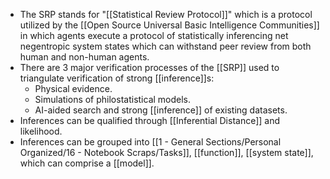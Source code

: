 - The SRP stands for "[[Statistical Review Protocol]]" which is a protocol utilized by the [[Open Source Universal Basic Intelligence Communities]] in which agents execute a protocol of statistically inferencing net negentropic system states which can withstand peer review from both human and non-human agents.
- There are 3 major verification processes of the [[SRP]] used to triangulate verification of strong [[inference]]s:
	- Physical evidence.
	- Simulations of philostatistical models.
	- AI-aided search and strong [[inference]] of existing datasets.
- Inferences can be qualified through [[Inferential Distance]] and likelihood.
- Inferences can be grouped into [[1 - General Sections/Personal Organized/16 - Notebook Scraps/Tasks]], [[function]], [[system state]], which can comprise a [[model]].